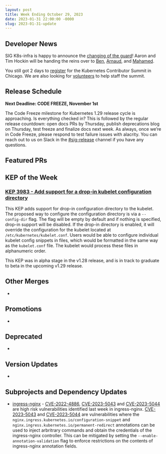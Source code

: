 ```yaml
---
layout: post
title: Week Ending October 29, 2023
date: 2023-01-31 22:00:00 -0000
slug: 2023-01-31-update
---
```


## Developer News

SIG K8s-infra is happy to announce the [changing of the guard](https://github.com/kubernetes/community/pull/7584)! Aaron and Tim Hockin will be handing the reins over to [Ben](https://github.com/bentheelder), [Arnaud](https://github.com/ameukam), and [Mahamed](https://github.com/upodroid).

You still got 2 days to [register](https://www.kubernetes.dev/events/2023/kcsna/registration/) for the Kubernetes Contributor Summit in Chicago. We are also looking for [volunteers](https://groups.google.com/a/kubernetes.io/g/dev/c/3_-SvFUSKLQ) to help staff the summit.

## Release Schedule

**Next Deadline: CODE FREEZE, November 1st**

The Code Freeze milestone for Kubernetes 1.29 release cycle is approaching. Is everything checked in? This is followed by the regular release countdown: open docs PRs by Thursday, publish deprecations blog on Thursday, test freeze and finalize docs next week. As always, once we’re in Code Freeze, please respond to test failure issues with alacrity. You can reach out to us on Slack in the [#sig-release](https://kubernetes.slack.com/archives/C2C40FMNF) channel if you have any questions.

## Featured PRs


## KEP of the Week

### [KEP 3983 - Add support for a drop-in kubelet configuration directory](https://github.com/kubernetes/enhancements/blob/master/keps/sig-node/3983-drop-in-configuration/README.md)

This KEP adds support for drop-in configuration directory to the kubelet. The proposed way to configure the configuration directory is via a `--config-dir` flag. The flag will be empty by default and if nothing is specified, drop-in support will be disabled. If the drop-in directory is enabled, it will override the configuration for the kubelet located at `/etc/kubernetes/kubelet.conf`. Users would be able to configure individual kubelet config snippets in files, which would be formatted in the same way as the `kubelet.conf` file. The kubelet would process these files in alphanumeric order.

This KEP was in alpha stage in the v1.28 release, and is in track to graduate to beta in the upcoming v1.29 release.

## Other Merges

*

## Promotions

*

## Deprecated

*

## Version Updates

*

## Subprojects and Dependency Updates

* [ingress-nginx](https://github.com/kubernetes/ingress-nginx) - [CVE-2022-4886](https://groups.google.com/a/kubernetes.io/g/dev/c/t0GmcmXBknk/m/AjKpfD5mAgAJ), [CVE-2023-5043](https://groups.google.com/a/kubernetes.io/g/dev/c/hIHcXt1BSc4/m/jOdUrT5mAgAJ) and [CVE-2023-5044](https://groups.google.com/a/kubernetes.io/g/dev/c/uYVb6_5Nyvw/m/P0GNkT5mAgAJ) are high risk vulnerabilities identified last week in ingress-nginx. [CVE-2023-5043](https://groups.google.com/a/kubernetes.io/g/dev/c/hIHcXt1BSc4/m/jOdUrT5mAgAJ) and [CVE-2023-5044](https://groups.google.com/a/kubernetes.io/g/dev/c/uYVb6_5Nyvw/m/P0GNkT5mAgAJ) are vulnerabilities where the `nginx.ingress.kubernetes.io/configuration-snippet` and `nginx.ingress.kubernetes.io/permanent-redirect` annotations can be used to inject arbritrary commands and obtain the credentials of the ingress-nginx controller. This can be mitigated by setting the `--enable-annotation-validation` flag to enforce restrictions on the contents of ingress-nginx annotation fields.
